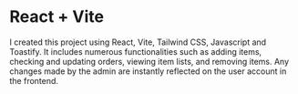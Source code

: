 # React + Vite

I created this project using React, Vite, Tailwind CSS, Javascript and Toastify. It includes numerous functionalities such as adding items, checking and updating orders, viewing item lists, and removing items. Any changes made by the admin are instantly reflected on the user account in the frontend.
